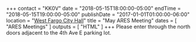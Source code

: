 +++
contact = "KK0V"
date = "2018-05-15T18:00:00-05:00"
endTime = "2018-05-15T19:00:00-05:00"
publishDate = "2017-01-01T01:00:00-06:00"
location = "[West Fargo City Hall](/places/west-fargo-city-hall/)"
title = "May ARES Meeting"
dates = [ "ARES Meetings" ]
outputs = [ "HTML" ]
+++
Please enter through the north
doors adjacent to the 4th Ave E parking lot.
